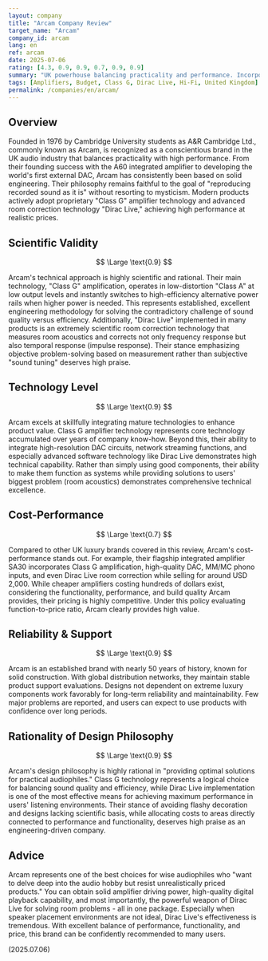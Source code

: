 ```yaml
---
layout: company
title: "Arcam Company Review"
target_name: "Arcam"
company_id: arcam
lang: en
ref: arcam
date: 2025-07-06
rating: [4.3, 0.9, 0.9, 0.7, 0.9, 0.9]
summary: "UK powerhouse balancing practicality and performance. Incorporating proprietary Class G amplifier technology and advanced room correction like Dirac Live into realistically priced products. Provides high value to audiophiles."
tags: [Amplifiers, Budget, Class G, Dirac Live, Hi-Fi, United Kingdom]
permalink: /companies/en/arcam/
---
```

## Overview

Founded in 1976 by Cambridge University students as A&R Cambridge Ltd., commonly known as Arcam, is recognized as a conscientious brand in the UK audio industry that balances practicality with high performance. From their founding success with the A60 integrated amplifier to developing the world's first external DAC, Arcam has consistently been based on solid engineering. Their philosophy remains faithful to the goal of "reproducing recorded sound as it is" without resorting to mysticism. Modern products actively adopt proprietary "Class G" amplifier technology and advanced room correction technology "Dirac Live," achieving high performance at realistic prices.

## Scientific Validity

$$ \Large \text{0.9} $$

Arcam's technical approach is highly scientific and rational. Their main technology, "Class G" amplification, operates in low-distortion "Class A" at low output levels and instantly switches to high-efficiency alternative power rails when higher power is needed. This represents established, excellent engineering methodology for solving the contradictory challenge of sound quality versus efficiency. Additionally, "Dirac Live" implemented in many products is an extremely scientific room correction technology that measures room acoustics and corrects not only frequency response but also temporal response (impulse response). Their stance emphasizing objective problem-solving based on measurement rather than subjective "sound tuning" deserves high praise.

## Technology Level

$$ \Large \text{0.9} $$

Arcam excels at skillfully integrating mature technologies to enhance product value. Class G amplifier technology represents core technology accumulated over years of company know-how. Beyond this, their ability to integrate high-resolution DAC circuits, network streaming functions, and especially advanced software technology like Dirac Live demonstrates high technical capability. Rather than simply using good components, their ability to make them function as systems while providing solutions to users' biggest problem (room acoustics) demonstrates comprehensive technical excellence.

## Cost-Performance

$$ \Large \text{0.7} $$

Compared to other UK luxury brands covered in this review, Arcam's cost-performance stands out. For example, their flagship integrated amplifier SA30 incorporates Class G amplification, high-quality DAC, MM/MC phono inputs, and even Dirac Live room correction while selling for around USD 2,000. While cheaper amplifiers costing hundreds of dollars exist, considering the functionality, performance, and build quality Arcam provides, their pricing is highly competitive. Under this policy evaluating function-to-price ratio, Arcam clearly provides high value.

## Reliability & Support

$$ \Large \text{0.9} $$

Arcam is an established brand with nearly 50 years of history, known for solid construction. With global distribution networks, they maintain stable product support evaluations. Designs not dependent on extreme luxury components work favorably for long-term reliability and maintainability. Few major problems are reported, and users can expect to use products with confidence over long periods.

## Rationality of Design Philosophy

$$ \Large \text{0.9} $$

Arcam's design philosophy is highly rational in "providing optimal solutions for practical audiophiles." Class G technology represents a logical choice for balancing sound quality and efficiency, while Dirac Live implementation is one of the most effective means for achieving maximum performance in users' listening environments. Their stance of avoiding flashy decoration and designs lacking scientific basis, while allocating costs to areas directly connected to performance and functionality, deserves high praise as an engineering-driven company.

## Advice

Arcam represents one of the best choices for wise audiophiles who "want to delve deep into the audio hobby but resist unrealistically priced products." You can obtain solid amplifier driving power, high-quality digital playback capability, and most importantly, the powerful weapon of Dirac Live for solving room problems - all in one package. Especially when speaker placement environments are not ideal, Dirac Live's effectiveness is tremendous. With excellent balance of performance, functionality, and price, this brand can be confidently recommended to many users.

(2025.07.06)
